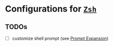 # Configurations for [`Zsh`](https://zsh.sourceforge.io/)

## TODOs

- [ ] customize shell prompt (see [Prompt Expansion](https://zsh.sourceforge.io/Doc/Release/Prompt-Expansion.html))
